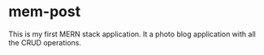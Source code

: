 # mem-post 
This is my first MERN stack application. It a photo blog application with all the CRUD operations. 

